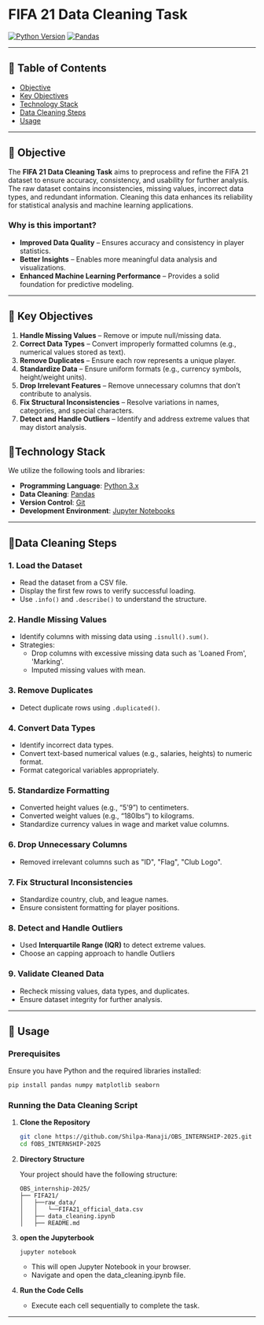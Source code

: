 # FIFA 21 Data Cleaning Task

[![Python Version](https://img.shields.io/badge/python-3.x-blue.svg)](https://www.python.org/)
[![Pandas](https://img.shields.io/badge/Data%20Processing-Pandas-green)](https://pandas.pydata.org/)

---

## 📌 Table of Contents

- [Objective](#-objective)
- [Key Objectives](#-Key-Objectives)
- [Technology Stack](#-technology-stack)
- [Data Cleaning Steps](#-data-cleaning-steps)
- [Usage](#-usage)

---

## 🎯 Objective

The **FIFA 21 Data Cleaning Task** aims to preprocess and refine the FIFA 21 dataset to ensure accuracy, consistency, and usability for further analysis. The raw dataset contains inconsistencies, missing values, incorrect data types, and redundant information. Cleaning this data enhances its reliability for statistical analysis and machine learning applications.

### **Why is this important?**

- **Improved Data Quality** – Ensures accuracy and consistency in player statistics.
- **Better Insights** – Enables more meaningful data analysis and visualizations.
- **Enhanced Machine Learning Performance** – Provides a solid foundation for predictive modeling.

---

## 📌 Key Objectives

1. **Handle Missing Values** – Remove or impute null/missing data.
2. **Correct Data Types** – Convert improperly formatted columns (e.g., numerical values stored as text).
3. **Remove Duplicates** – Ensure each row represents a unique player.
4. **Standardize Data** – Ensure uniform formats (e.g., currency symbols, height/weight units).
5. **Drop Irrelevant Features** – Remove unnecessary columns that don’t contribute to analysis.
6. **Fix Structural Inconsistencies** – Resolve variations in names, categories, and special characters.
7. **Detect and Handle Outliers** – Identify and address extreme values that may distort analysis.

## 📌Technology Stack

We utilize the following tools and libraries:

- **Programming Language**: [Python 3.x](https://www.python.org/)
- **Data Cleaning**: [Pandas](https://pandas.pydata.org/)
- **Version Control**: [Git](https://git-scm.com/)
- **Development Environment**: [Jupyter Notebooks](https://jupyter.org/)

---

## 📌Data Cleaning Steps

### 1. Load the Dataset

- Read the dataset from a CSV file.
- Display the first few rows to verify successful loading.
- Use `.info()` and `.describe()` to understand the structure.

### 2. Handle Missing Values

- Identify columns with missing data using `.isnull().sum()`.
- Strategies:
  - Drop columns with excessive missing data such as 'Loaned From', 'Marking'.
  - Imputed missing values with mean.

### 3. Remove Duplicates

- Detect duplicate rows using `.duplicated()`.

### 4. Convert Data Types

- Identify incorrect data types.
- Convert text-based numerical values (e.g., salaries, heights) to numeric format.
- Format categorical variables appropriately.

### 5. Standardize Formatting

- Converted height values (e.g., “5’9”) to centimeters.
- Converted weight values (e.g., “180lbs”) to kilograms.
- Standardize currency values in wage and market value columns.

### 6. Drop Unnecessary Columns

- Removed irrelevant columns such as "ID", "Flag", "Club Logo".

### 7. Fix Structural Inconsistencies

- Standardize country, club, and league names.
- Ensure consistent formatting for player positions.

### 8. Detect and Handle Outliers

- Used **Interquartile Range (IQR)** to detect extreme values.
- Choose an capping approach to handle Outliers

### 9. Validate Cleaned Data

- Recheck missing values, data types, and duplicates.
- Ensure dataset integrity for further analysis.

---

## 📌 Usage

### Prerequisites

Ensure you have Python and the required libraries installed:

```bash
pip install pandas numpy matplotlib seaborn
```

### Running the Data Cleaning Script

1. **Clone the Repository**

   ```bash
   git clone https://github.com/Shilpa-Manaji/OBS_INTERNSHIP-2025.git
   cd fOBS_INTERNSHIP-2025
   ```

2. **Directory Structure**

   Your project should have the following structure:

   ```
   OBS_internship-2025/
   ├── FIFA21/
   │   ├──raw_data/
   │   │   └──FIFA21_official_data.csv
   │   ├── data_cleaning.ipynb
   │   ├── README.md
   ```

3. **open the Jupyterbook**

   ```
   jupyter notebook
   ```

   - This will open Jupyter Notebook in your browser.
   - Navigate and open the data_cleaning.ipynb file.

4. **Run the Code Cells**

   - Execute each cell sequentially to complete the task.

---
